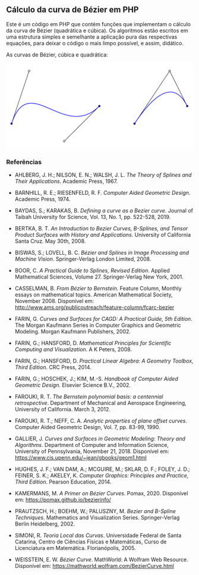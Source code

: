 ## Cálculo da curva de Bézier em PHP

Este é um código em PHP que contém funções que implementam o cálculo da curva de Bézier (quadrática e cúbica). Os algoritmos estão escritos em uma estrutura simples e semelhante a aplicação pura das respectivas equações, para deixar o código o mais limpo possível, e assim, didático.

As curvas de Bézier, cúbica e quadrática:

![Bezier Curves](img/bezier.png?raw=true)

### Referências

- AHLBERG, J. H.; NILSON, E. N.; WALSH, J. L. *The Theory of Splines and Their Applications*. Academic Press, 1967.

- BARNHILL, R. E.; RIESENFELD, R. F. *Computer Aided Geometric Design*. Academic Press, 1974.

- BAYDAS, S.; KARAKAS, B. *Defining a curve as a Bezier curve*. Journal of Taibah University for Science, Vol. 13, No. 1, pp. 522-528, 2019.

- BERTKA, B. T. *An Introduction to Bezier Curves, B-Splines, and Tensor Product Surfaces with History and Applications*. University of California Santa Cruz. May 30th, 2008.

- BISWAS, S.; LOVELL, B. C. *Bézier and Splines in Image Processing and Machine Vision*. Springer-Verlag London Limited, 2008.

- BOOR, C. *A Practical Guide to Splines, Revised Edition*. Applied Mathematical Sciences, Volume 27. Springer-Verlag New York, 2001.

- CASSELMAN, B. *From Bézier to Bernstein*. Feature Column, Monthly essays on mathematical topics. American Mathematical Society, November 2008. Disponível em: <http://www.ams.org/publicoutreach/feature-column/fcarc-bezier>

- FARIN, G. *Curves and Surfaces for CAGD: A Practical Guide, 5th Edition*. The Morgan Kaufmann Series in Computer Graphics and Geometric Modeling. Morgan Kaufmann Publishers, 2002.

- FARIN, G.; HANSFORD, D. *Mathematical Principles for Scientific Computing and Visualization*. A K Peters, 2008.

- FARIN, G.; HANSFORD, D. *Practical Linear Algebra: A Geometry Toolbox, Third Edition*. CRC Press, 2014.

- FARIN, G.; HOSCHEK, J.; KIM, M.-S. *Handbook of Computer Aided Geometric Design*. Elsevier Science B.V., 2002.

- FAROUKI, R. T. *The Bernstein polynomial basis: a centennial retrospective*. Department of Mechanical and Aerospace Engineering, University of California. March 3, 2012.

- FAROUKI, R. T.; NEFF, C. A. *Analytic properties of plane offset curves*. Computer Aided Geometric Design, Vol. 7, pp. 83-99, 1990.

- GALLIER, J. *Curves and Surfaces in Geometric Modeling: Theory and Algorithms*. Department of Computer and Information Science, University of Pennsylvania, November 21, 2018. Disponível em: <https://www.cis.upenn.edu/~jean/gbooks/geom1.html>

- HUGHES, J. F.; VAN DAM, A.; MCGUIRE, M.; SKLAR, D. F.; FOLEY, J. D.; FEINER, S. K.; AKELEY, K. *Computer Graphics: Principles and Practice, Third Edition*. Pearson Education, 2014.

- KAMERMANS, M. *A Primer on Bézier Curves*. Pomax, 2020. Disponível em: <https://pomax.github.io/bezierinfo/>

- PRAUTZSCH, H.; BOEHM, W.; PALUSZNY, M. *Bezier and B-Spline Techniques*. Mathematics and Visualization Series. Springer-Verlag Berlin Heidelberg, 2002.

- SIMONI, R. *Teoria Local das Curvas*. Universidade Federal de Santa Catarina, Centro de Ciências Físicas e Matemáticas, Curso de Licenciatura em Matemática. Florianópolis, 2005.

- WEISSTEIN, E. W. *Bézier Curve*. MathWorld: A Wolfram Web Resource. Disponível em: <https://mathworld.wolfram.com/BezierCurve.html>
